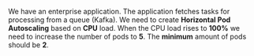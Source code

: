 We have an enterprise application.
The application fetches tasks for processing from a queue (Kafka).
We need to create **Horizontal Pod Autoscaling** based on **CPU** load. 
When the CPU load rises to **100%** we need to increase the number of pods to **5**. 
The **minimum** amount of pods should be **2**.
